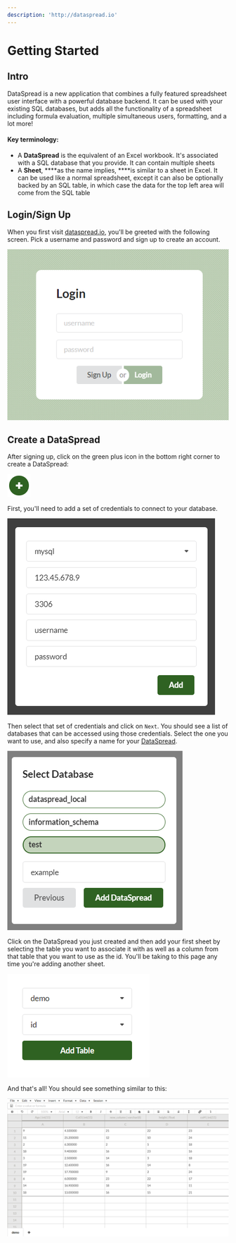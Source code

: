 ```yaml
---
description: 'http://dataspread.io'
---
```


# Getting Started

## Intro

DataSpread is a new application that combines a fully featured spreadsheet user interface with a powerful database backend. It can be used with your existing SQL databases, but adds all the functionality of a spreadsheet including formula evaluation, multiple simultaneous users, formatting, and a lot more!

#### Key terminology:

* A **DataSpread** is the equivalent of an Excel workbook. It's associated with a SQL database that you provide. It can contain multiple sheets
* A **Sheet**, ****as the name implies, ****is similar to a sheet in Excel. It can be used like a normal spreadsheet, except it can also be optionally backed by an SQL table, in which case the data for the top left area will come from the SQL table

## Login/Sign Up

When you first visit [dataspread.io](http://dataspread.io), you'll be greeted with the following screen. Pick a username and password and sign up to create an account.

![](.gitbook/assets/image%20%286%29.png)

## Create a DataSpread

After signing up, click on the green plus icon in the bottom right corner to create a DataSpread:

![](.gitbook/assets/image%20%287%29.png)

First, you'll need to add a set of credentials to connect to your database.

![](.gitbook/assets/image%20%2812%29.png)

Then select that set of credentials and click on `Next`. You should see a list of databases that can be accessed using those credentials. Select the one you want to use, and also specify a name for your [DataSpread](./#key-terminology).

![](.gitbook/assets/image%20%282%29.png)

Click on the DataSpread you just created and then add your first sheet by selecting the table you want to associate it with as well as a column from that table that you want to use as the id. You'll be taking to this page any time you're adding another sheet.

![](.gitbook/assets/image%20%288%29.png)

And that's all! You should see something similar to this:

![](.gitbook/assets/image%20%2811%29.png)

